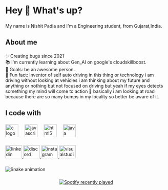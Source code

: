 <h1 align="left">Hey 👋 What's up?</h1>

###

<p align="left">My name is Nishit Padia and I'm a Engineering student, from Gujarat,India.</p>

###

<h2 align="left">About me</h2>

###

<p align="left">✨ Creating bugs since 2021<br>📚 I'm currently learning about Gen_AI on google's cloudskillboost.<br>🎯 Goals: be an awesome person.<br>🎲 Fun fact:  Inventor of self auto driving in this thing or technology i am driving without looking at vehicles i am thinking about my future and anything or nothing but not focused on driving but yeah if my eyes detects something my mind will come to action 🤣 basically i am looking at road because there are so many bumps in my locality so better be aware of it.</p>

###

<h2 align="left">I code with</h2>

###

<div align="left">
  <img src="https://cdn.jsdelivr.net/gh/devicons/devicon/icons/c/c-original.svg" height="40" alt="c logo"  />
  <img width="12" />
  <img src="https://cdn.jsdelivr.net/gh/devicons/devicon/icons/javascript/javascript-original.svg" height="40" alt="javascript logo"  />
  <img width="12" />
  <img src="https://cdn.jsdelivr.net/gh/devicons/devicon/icons/html5/html5-original.svg" height="40" alt="html5 logo"  />
  <img width="12" />
  <img src="https://cdn.jsdelivr.net/gh/devicons/devicon/icons/java/java-original.svg" height="40" alt="java logo"  />
</div>

###

<div align="left">
  <a href="www.linkedin.com/in/nishit-padia" target="_blank">
    <img src="https://raw.githubusercontent.com/maurodesouza/profile-readme-generator/master/src/assets/icons/social/linkedin/default.svg" width="52" height="40" alt="linkedin logo"  />
  </a>
  <a href="https://discord.com/users/_craftygamer" target="_blank">
    <img src="https://raw.githubusercontent.com/maurodesouza/profile-readme-generator/master/src/assets/icons/social/discord/default.svg" width="52" height="40" alt="discord logo"  />
  </a>
  <a href="https://www.instagram.com/_its_neye_/" target="_blank">
    <img src="https://raw.githubusercontent.com/maurodesouza/profile-readme-generator/master/src/assets/icons/social/instagram/default.svg" width="52" height="40" alt="instagram logo"  />
  </a>
  <img src="https://raw.githubusercontent.com/maurodesouza/profile-readme-generator/master/src/assets/icons/social/visualstudio/default.svg" width="52" height="40" alt="visualstudio logo"  />
</div>

###

<img src="https://raw.githubusercontent.com/IAM-NEYE/IAM-NEYE/output/snake.svg" alt="Snake animation" />

###

<div align="center">
  <a href="https://open.spotify.com/user/Nishit">
    <img src="https://spotify-recently-played-readme.vercel.app/api?count=5" alt="Spotify recently played"  />
  </a>
</div>

###
